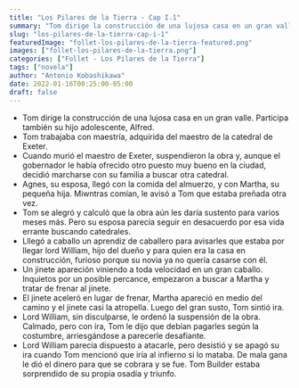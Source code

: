 ```yaml
---
title: "Los Pilares de la Tierra - Cap I.1"
summary: "Tom dirige la construcción de una lujosa casa en un gran valle y recibe una noticia inesperada."
slug: "los-pilares-de-la-tierra-cap-i-1"
featuredImage: "follet-los-pilares-de-la-tierra-featured.png"
images: ["follet-los-pilares-de-la-tierra.png"]
categories: ["Follet - Los Pilares de la Tierra"]
tags: ["novela"]
author: "Antonio Kobashikawa"
date: 2022-01-16T00:25:00-05:00
draft: false
---
```

- Tom dirige la construcción de una lujosa casa en un gran valle. Participa también su hijo adolescente, Alfred.
- Tom trabajaba con maestría, adquirida del maestro de la catedral de Exeter.
- Cuando murió el maestro de Exeter, suspendieron la obra y, aunque el gobernador le había ofrecido otro puesto muy bueno en la ciudad, decidió marcharse con su familia a buscar otra catedral.
- Agnes, su esposa, llegó con la comida del almuerzo, y con Martha, su pequeña hija. Miwntras comían, le avisó a Tom que estaba preñada otra vez.
- Tom se alegró y calculó que la obra aún les daría sustento para varios meses más. Pero su esposa parecía seguir en desacuerdo por esa vida errante buscando catedrales.
- Lllegó a caballo un aprendiz de caballero para avisarles que estaba por llegar lord William, hijo del dueño y para quien era la casa en construcción, furioso porque su novia ya no quería casarse con él.
- Un jinete apareción viniendo a toda velocidad en un gran caballo. Inquietos por un posible percance, empezaron a buscar a Martha y tratar de frenar al jinete.
- El jinete aceleró en lugar de frenar, Martha apareció en medio del camino y el jinete casi la atropella. Luego del gran susto, Tom sintió ira.
- Lord William, sin disculparse, le ordenó la suspensión de la obra. Calmado, pero con ira, Tom le dijo que debían pagarles según la costumbre, arriesgándose a parecerle desafiante.
- Lord William parecía dispuesto a atacarle, pero desistió y se apagó su ira cuando Tom mencionó que iría al infierno si lo mataba. De mala gana le dió el dinero para que se cobrara y se fue. Tom Builder estaba sorprendido de su propia osadía y triunfo.